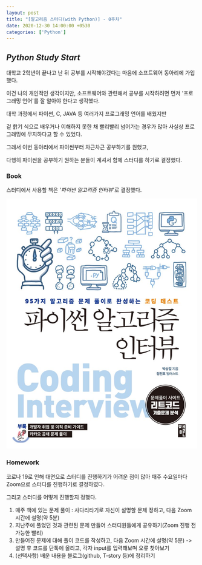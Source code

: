 ```yaml
---
layout: post
title: "[알고리즘 스터디(with Python)] - 0주차"
date: 2020-12-30 14:00:00 +0530
categories: ['Python']
---
```


## *Python Study Start*



대학교 2학년이 끝나고 난 뒤 공부를 시작해야겠다는 마음에 소프트웨어 동아리에 가입했다.

이건 나의 개인적인 생각이지만, 소프트웨어와 관련해서 공부를 시작하려면 먼저 '프로그래밍 언어'를 잘 알아야 한다고 생각했다.

대학 과정에서 파이썬, C, JAVA 등 여러가지 프로그래밍 언어를 배웠지만

겉 핡기 식으로 배우거나 이해하지 못한 채 빨리빨리 넘어가는 경우가 많아 사실상 프로그래밍에 무지하다고 할 수 있었다.

그래서 이번 동아리에서 파이썬부터 차근차근 공부하기를 원했고,

다행히 파이썬을 공부하기 원하는 분들이 계셔서 함께 스터디를 하기로 결정했다.



### Book

스터디에서 사용할 책은 '*파이썬 알고리즘 인터뷰*'로 결정했다.

![Alt text](\assets\python_algorithm_interview.png)



### Homework

코로나 19로 인해 대면으로 스터디를 진행하기가 어려운 점이 많아 매주 수요일마다 Zoom으로 스터디를 진행하기로 결정하였다.

그리고 스터디를 어떻게 진행할지 정했다.

1. 매주 책에 있는 문제 풀이 : 사다리타기로 자신이 설명할 문제 정하고, 다음 Zoom 시간에 설명(약 5분)
2. 지난주에 풀었던 것과 관련된 문제 만들어 스터디원들에게 공유하기(Zoom 진행 전 가능한 빨리)
3. 만들어진 문제에 대해 풀이 코드를 작성하고, 다음 Zoom 시간에 설명(약 5분)  -> 설명 후 코드를 단톡에 올리고, 각자 input를 입력해보며 오류 찾아보기
4. (선택사항) 배운 내용을 블로그(github, T-story 등)에 정리하기



